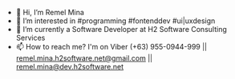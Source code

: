 - 👋 Hi, I’m Remel Mina
- 👀 I’m interested in #programming #fontenddev #ui|uxdesign 
- 🌱 I’m currently a Software Developer at H2 Software Consulting Services
- 📫 How to reach me? I'm on Viber (+63) 955-0944-999 || remel.mina.h2software.net@gmail.com || remel.mina@dev.h2software.net

<!---
melremle/melremle is a ✨ special ✨ repository because its `README.md` (this file) appears on your GitHub profile.
You can click the Preview link to take a look at your changes.
--->
